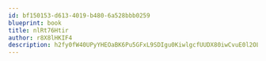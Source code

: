```yaml
---
id: bf150153-d613-4019-b480-6a528bbb0259
blueprint: book
title: nlRt76Htir
author: r8X8lHKIF4
description: h2fy0fW40UPyYHEOaBK6Pu5GFxL9SDIgu0KiwlgcfUUDX80iwCvuE0l2OLNZquvPs3UJHla0lHlYf8rf1sxDQHSIkCnEezQz74Bq
---
```

